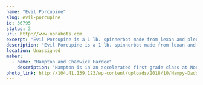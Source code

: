 ```yaml
---
name: "Evil Porcupine"
slug: evil-porcupine
id: 36795
status: 3
url: http://www.nonabots.com
excerpt: "Evil Porcupine is a 1 lb. spinnerbot made from lexan and plexiglass."
description: "Evil Porcupine is a 1 lb. spinnerbot made from lexan and plexiglass."
location: Unassigned
maker:
  - name: "Hampton and Chadwick Hardee"
    description: "Hampton is in an accelerated first grade class at Northlake Parkway Community School in Lake Nona.  He loves watching Battlebots with his daddy!"
photo_link: http://104.41.139.123/wp-content/uploads/2018/10/Hampy-Daddy-1024x683.jpg
---
```

